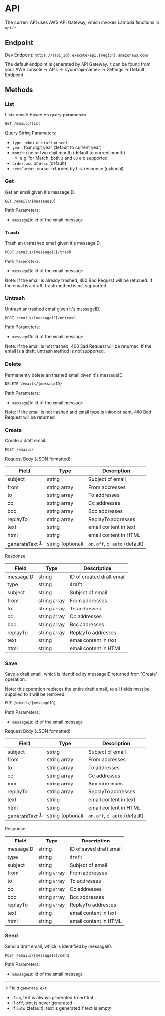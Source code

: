 # API

The current API uses AWS API Gateway, which invokes Lambda functions in `api/*`.

## Endpoint

Dev Endpoint: `https://{api_id}.execute-api.{region}.amazonaws.com/`

The default endpoint is generated by API Gateway. It can be found from your AWS console -> APIs -> \<your-api-name\> -> Settings -> Default Endpoint.

## Methods

### List

Lists emails based on query parameters.

`GET /emails/list`

Query String Parameters:

- `type`: `inbox` or `draft` or `sent`
- `year`: four digit year (default to current year)
- `month`: one or two digit month (default to current month)
  - e.g. for March, both `3` and `03` are supported
- `order`: `asc` or `desc` (default)
- `nextCursor`: cursor returned by List response (optional)

### Get

Get an email given it's messageID.

`GET /emails/{messageID}`

Path Parameters:

- `messageID`: id of the email message

### Trash

Trash an untrashed email given it's messageID.

`POST /emails/{messageID}/trash`

Path Parameters:

- `messageID`: id of the email message

Note: if the email is already trashed, 400 Bad Request will be returned. If the email is a draft, trash method is not supported.

### Untrash

Untrash an trashed email given it's messageID.

`POST /emails/{messageID}/untrash`

Path Parameters:

- `messageID`: id of the email message

Note: if the email is not trashed, 400 Bad Request will be returned. If the email is a draft, untrash method is not supported.

### Delete

Permanently delete an trashed email given it's messageID.

`DELETE /emails/{messageID}`

Path Parameters:

- `messageID`: id of the email message

Note: if the email is not trashed and email type is inbox or sent, 400 Bad Request will be returned.

### Create

Create a draft email.

`POST /emails/`

Request Body (JSON formatted):

| Field | Type | Description |
| ----- | ---- | ----------- |
| subject | string | Subject of email |
| from | string array | From addresses |
| to | string array | To addresses |
| cc | string array | Cc addresses |
| bcc | string array | Bcc addresses |
| replayTo | string array | ReplayTo addresses |
| text | string | email content in text |
| html | string | email content in HTML |
| generateText <sup>[1](#generateText)</sup> | string (optional) | `on`, `off`, or `auto` (default) |

Response:

| Field | Type | Description |
| ----- | ---- | ----------- |
| messageID | string | ID of created draft email |
| type | string | `draft` |
| subject | string | Subject of email |
| from | string array | From addresses |
| to | string array | To addresses |
| cc | string array | Cc addresses |
| bcc | string array | Bcc addresses |
| replayTo | string array | ReplayTo addresses |
| text | string | email content in text |
| html | string | email content in HTML |

### Save

Save a draft email, which is identified by messageID returned from 'Create' operation.

Note: this operation replaces the entire draft email,
so all fields must be supplied to it will be removed.

`PUT /emails/{messageID}`

Path Parameters:

- `messageID`: id of the email message

Request Body (JSON formatted):

| Field | Type | Description |
| ----- | ---- | ----------- |
| subject | string | Subject of email |
| from | string array | From addresses |
| to | string array | To addresses |
| cc | string array | Cc addresses |
| bcc | string array | Bcc addresses |
| replayTo | string array | ReplayTo addresses |
| text | string | email content in text |
| html | string | email content in HTML |
| generateText <sup>[1](#generateText)</sup> | string (optional) | `on`, `off`, or `auto` (default) |

Response:

| Field | Type | Description |
| ----- | ---- | ----------- |
| messageID | string | ID of saved draft email |
| type | string | `draft` |
| subject | string | Subject of email |
| from | string array | From addresses |
| to | string array | To addresses |
| cc | string array | Cc addresses |
| bcc | string array | Bcc addresses |
| replayTo | string array | ReplayTo addresses |
| text | string | email content in text |
| html | string | email content in HTML |

### Send

Send a draft email, which is identified by messageID.

`POST /emails/{messageID}/send`

Path Parameters:

- `messageID`: id of the email message

---

<a name="generateText">1</a>: Field `generateText`

- if `on`, text is always generated from html
- if `off`, text is never generated
- if `auto` (default), text is generated if text is empty
